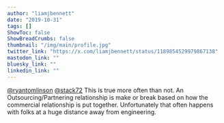 ```yaml
---
author: "liamjbennett"
date: "2019-10-31"
tags: []
ShowToc: false
ShowBreadCrumbs: false
thumbnail: "/img/main/profile.jpg"
twitter_link: "https://x.com/liamjbennett/status/1189854529979867138"
mastodon_link: ""
bluesky_link: ""
linkedin_link: ""
---
```


[@ryantomlinson](https://x.com/ryantomlinson) [@stack72](https://x.com/stack72) This is true more often than not. An Outsourcing/Partnering relationship is make or break based on how the commercial relationship is put together. Unfortunately that often happens with folks at a huge distance away from engineering.

